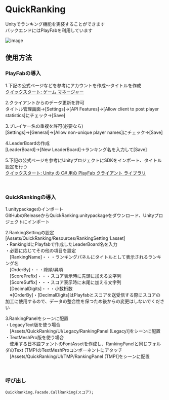 # QuickRanking
Unityでランキング機能を実装することができます  
バックエンドにはPlayFabを利用しています  

![image](https://github.com/user-attachments/assets/59ef0f17-8742-4df9-b9d8-5eaee7ab1990)

## 使用方法
### PlayFabの導入
1.下記の公式ページなどを参考にアカウントを作成～タイトルを作成  
[クイックスタート: ゲーム マネージャー](https://learn.microsoft.com/ja-jp/gaming/playfab/gamemanager/quickstart)  

2.クライアントからのデータ更新を許可  
タイトル管理画面→[Settings]→[API Features]→[Allow client to post player statistics]にチェック→[Save]  

3.プレイヤー名の重複を許可(必要なら)  
[Settings]→[General]→[Allow non-unique player names]にチェック→[Save]

4.LeaderBoardの作成  
[LeaderBoard]→[New LeaderBoard]→ランキング名を入力して[Save]

5.下記の公式ページを参考にUnityプロジェクトにSDKをインポート、タイトル設定を行う  
[クイックスタート: Unity の C# 用の PlayFab クライアント ライブラリ](https://learn.microsoft.com/ja-jp/gaming/playfab/sdks/unity3d/quickstart)  

<br>

### QuickRankingの導入
1.unitypackageのインポート  
GitHubのReleaseからQuickRanking.unitypackageをダウンロード、Unityプロジェクトにインポート  

2.RankingSettingの設定  
[Assets/QuickRanking/Resources/RankingSetting 1.asset]  
・RankingIdにPlayfabで作成したLeaderBoard名を入力  
・必要に応じてその他の項目を設定  
　[RankingName]・・・ランキングパネルにタイトルとして表示されるランキング名  
　[OrderBy]・・・降順/昇順  
　[ScorePrefix]・・・スコア表示時に先頭に加える文字列  
　[ScoreSuffix]・・・スコア表示時に末尾に加える文字列  
　[DecimalDigits]・・・小数桁数  
　※[OrderBy]・[DecimalDigits]はPlayfabとスコアを送受信する際にスコアの加工に使用するので、データの整合性を保つため後からの変更はしないでください  

3.RankingPanelをシーンに配置  
・LegacyText版を使う場合  
　[Assets/QuickRanking/UI/Legacy/RankingPanel (Legacy)]をシーンに配置  
・TextMeshPro版を使う場合  
　使用する日本語フォントのFontAssetを作成し、RankingPanelと同じフォルダのText (TMP)のTextMeshProコンポーネントにアタッチ
　[Assets/QuickRanking/UI/TMP/RankingPanel (TMP)]をシーンに配置  

<br>

### 呼び出し
```
QuickRanking.Facade.CallRanking(スコア);
```

